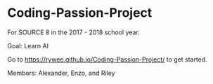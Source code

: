 # Coding-Passion-Project

For SOURCE 8 in the 2017 - 2018 school year.

Goal: Learn AI

Go to https://rywee.github.io/Coding-Passion-Project/ to get started.

Members: Alexander, Enzo, and Riley
